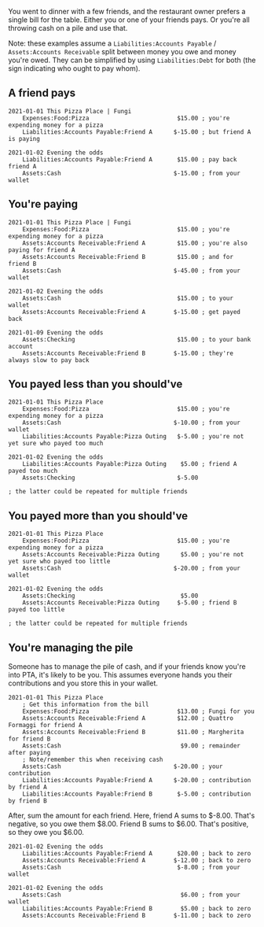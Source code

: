 You went to dinner with a few friends, and the restaurant owner prefers
a single bill for the table. Either you or one of your friends pays. Or
you're all throwing cash on a pile and use that.

Note: these examples assume a `Liabilities:Accounts Payable` /
`Assets:Accounts Receivable` split between money you owe and money
you're owed. They can be simplified by using `Liabilities:Debt` for both
(the sign indicating who ought to pay whom).

## A friend pays

```journal
2021-01-01 This Pizza Place | Fungi
    Expenses:Food:Pizza                         $15.00 ; you're expending money for a pizza
    Liabilities:Accounts Payable:Friend A      $-15.00 ; but friend A is paying

2021-01-02 Evening the odds
    Liabilities:Accounts Payable:Friend A       $15.00 ; pay back friend A
    Assets:Cash                                $-15.00 ; from your wallet
```

## You're paying

```journal
2021-01-01 This Pizza Place | Fungi
    Expenses:Food:Pizza                         $15.00 ; you're expending money for a pizza
    Assets:Accounts Receivable:Friend A         $15.00 ; you're also paying for friend A
    Assets:Accounts Receivable:Friend B         $15.00 ; and for friend B
    Assets:Cash                                $-45.00 ; from your wallet

2021-01-02 Evening the odds
    Assets:Cash                                 $15.00 ; to your wallet
    Assets:Accounts Receivable:Friend A        $-15.00 ; get payed back

2021-01-09 Evening the odds
    Assets:Checking                             $15.00 ; to your bank account
    Assets:Accounts Receivable:Friend B        $-15.00 ; they're always slow to pay back
```

## You payed less than you should've

```journal
2021-01-01 This Pizza Place
    Expenses:Food:Pizza                         $15.00 ; you're expending money for a pizza
    Assets:Cash                                $-10.00 ; from your wallet
    Liabilities:Accounts Payable:Pizza Outing   $-5.00 ; you're not yet sure who payed too much

2021-01-02 Evening the odds
    Liabilities:Accounts Payable:Pizza Outing    $5.00 ; friend A payed too much
    Assets:Checking                             $-5.00

; the latter could be repeated for multiple friends
```

## You payed more than you should've

```journal
2021-01-01 This Pizza Place
    Expenses:Food:Pizza                         $15.00 ; you're expending money for a pizza
    Assets:Accounts Receivable:Pizza Outing      $5.00 ; you're not yet sure who payed too little
    Assets:Cash                                $-20.00 ; from your wallet

2021-01-02 Evening the odds
    Assets:Checking                              $5.00
    Assets:Accounts Receivable:Pizza Outing     $-5.00 ; friend B payed too little

; the latter could be repeated for multiple friends
```

## You're managing the pile

Someone has to manage the pile of cash, and if your friends know you're
into PTA, it's likely to be you. This assumes everyone hands you their
contributions and you store this in your wallet.

```journal
2021-01-01 This Pizza Place
    ; Get this information from the bill
    Expenses:Food:Pizza                         $13.00 ; Fungi for you
    Assets:Accounts Receivable:Friend A         $12.00 ; Quattro Formaggi for friend A
    Assets:Accounts Receivable:Friend B         $11.00 ; Margherita for friend B
    Assets:Cash                                  $9.00 ; remainder after paying
    ; Note/remember this when receiving cash
    Assets:Cash                                $-20.00 ; your contribution
    Liabilities:Accounts Payable:Friend A      $-20.00 ; contribution by friend A
    Liabilities:Accounts Payable:Friend B       $-5.00 ; contribution by friend B
```

After, sum the amount for each friend. Here, friend A sums to $-8.00.
That's negative, so you owe them $8.00. Friend B sums to $6.00. That's
positive, so they owe you $6.00.

```journal
2021-01-02 Evening the odds
    Liabilities:Accounts Payable:Friend A       $20.00 ; back to zero
    Assets:Accounts Receivable:Friend A        $-12.00 ; back to zero
    Assets:Cash                                 $-8.00 ; from your wallet

2021-01-02 Evening the odds
    Assets:Cash                                  $6.00 ; from your wallet
    Liabilities:Accounts Payable:Friend B        $5.00 ; back to zero
    Assets:Accounts Receivable:Friend B        $-11.00 ; back to zero
```
